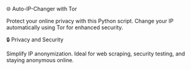 🌐 Auto-IP-Changer with Tor

Protect your online privacy with this Python script. Change your IP automatically using Tor for enhanced security.

🔒 Privacy and Security

Simplify IP anonymization. Ideal for web scraping, security testing, and staying anonymous online.



